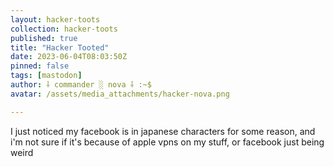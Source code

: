 ```yaml
---
layout: hacker-toots
collection: hacker-toots
published: true
title: "Hacker Tooted"
date: 2023-06-04T08:03:50Z
pinned: false
tags: [mastodon]
author: ⸸ commander ░ nova ⸸ :~$
avatar: /assets/media_attachments/hacker-nova.png

---
```


<p>I just noticed my facebook is in japanese characters for some reason, and i&#39;m not sure if it&#39;s because of apple vpns on my stuff, or facebook just being weird</p>


